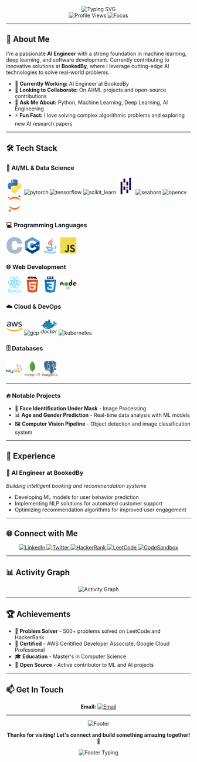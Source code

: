 <div align="center">
  <img src="https://readme-typing-svg.herokuapp.com?font=Fira+Code&size=32&pause=1000&color=00D4FF&center=true&vCenter=true&width=600&lines=Hi+%F0%9F%91%8B%2C+I'm+SAI+TEJA+CHALLA;AI+Engineer+%7C+ML+Developer;Building+Intelligent+Solutions" alt="Typing SVG" />
</div>

<div align="center">
  <img src="https://komarev.com/ghpvc/?username=saitejachalla&color=00d4ff&style=flat-square&label=Profile+Views" alt="Profile Views" />
  <img src="https://img.shields.io/badge/Focus-AI%20%26%20Machine%20Learning-00d4ff?style=flat-square" alt="Focus" />
</div>

---

## 🚀 About Me

I'm a passionate **AI Engineer** with a strong foundation in machine learning, deep learning, and software development. Currently contributing to innovative solutions at **BookedBy**, where I leverage cutting-edge AI technologies to solve real-world problems.

- 🔭 **Currently Working:** AI Engineer at BookedBy
- 👯 **Looking to Collaborate:** On AI/ML projects and open-source contributions
- 💬 **Ask Me About:** Python, Machine Learning, Deep Learning, AI Engineering
- ⚡ **Fun Fact:** I love solving complex algorithmic problems and exploring new AI research papers


---

## 🛠️ Tech Stack

### 🤖 AI/ML & Data Science
<p align="left">
  <img src="https://raw.githubusercontent.com/devicons/devicon/master/icons/python/python-original.svg" alt="python" width="45" height="45"/>
  <img src="https://www.vectorlogo.zone/logos/pytorch/pytorch-icon.svg" alt="pytorch" width="45" height="45"/>
  <img src="https://www.vectorlogo.zone/logos/tensorflow/tensorflow-icon.svg" alt="tensorflow" width="45" height="45"/>
  <img src="https://upload.wikimedia.org/wikipedia/commons/0/05/Scikit_learn_logo_small.svg" alt="scikit_learn" width="45" height="45"/>
  <img src="https://raw.githubusercontent.com/devicons/devicon/2ae2a900d2f041da66e950e4d48052658d850630/icons/pandas/pandas-original.svg" alt="pandas" width="45" height="45"/>
  <img src="https://seaborn.pydata.org/_images/logo-mark-lightbg.svg" alt="seaborn" width="45" height="45"/>
  <img src="https://www.vectorlogo.zone/logos/opencv/opencv-icon.svg" alt="opencv" width="45" height="45"/>
  <img src="https://raw.githubusercontent.com/devicons/devicon/master/icons/jupyter/jupyter-original.svg" alt="jupyter" width="45" height="45"/>
</p>

### 💻 Programming Languages
<p align="left">
  <img src="https://raw.githubusercontent.com/devicons/devicon/master/icons/c/c-original.svg" alt="c" width="45" height="45"/>
  <img src="https://raw.githubusercontent.com/devicons/devicon/master/icons/cplusplus/cplusplus-original.svg" alt="cplusplus" width="45" height="45"/>
  <img src="https://raw.githubusercontent.com/devicons/devicon/master/icons/java/java-original.svg" alt="java" width="45" height="45"/>
  <img src="https://raw.githubusercontent.com/devicons/devicon/master/icons/javascript/javascript-original.svg" alt="javascript" width="45" height="45"/>
</p>

### 🌐 Web Development
<p align="left">
  <img src="https://raw.githubusercontent.com/devicons/devicon/master/icons/react/react-original-wordmark.svg" alt="react" width="45" height="45"/>
  <img src="https://raw.githubusercontent.com/devicons/devicon/master/icons/html5/html5-original-wordmark.svg" alt="html5" width="45" height="45"/>
  <img src="https://raw.githubusercontent.com/devicons/devicon/master/icons/css3/css3-original-wordmark.svg" alt="css3" width="45" height="45"/>
  <img src="https://raw.githubusercontent.com/devicons/devicon/master/icons/nodejs/nodejs-original-wordmark.svg" alt="nodejs" width="45" height="45"/>
</p>

### ☁️ Cloud & DevOps
<p align="left">
  <img src="https://raw.githubusercontent.com/devicons/devicon/master/icons/amazonwebservices/amazonwebservices-original-wordmark.svg" alt="aws" width="45" height="45"/>
  <img src="https://www.vectorlogo.zone/logos/google_cloud/google_cloud-icon.svg" alt="gcp" width="45" height="45"/>
  <img src="https://raw.githubusercontent.com/devicons/devicon/master/icons/docker/docker-original-wordmark.svg" alt="docker" width="45" height="45"/>
  <img src="https://www.vectorlogo.zone/logos/kubernetes/kubernetes-icon.svg" alt="kubernetes" width="45" height="45"/>
</p>

### 🗄️ Databases
<p align="left">
  <img src="https://raw.githubusercontent.com/devicons/devicon/master/icons/mysql/mysql-original-wordmark.svg" alt="mysql" width="45" height="45"/>
  <img src="https://raw.githubusercontent.com/devicons/devicon/master/icons/mongodb/mongodb-original-wordmark.svg" alt="mongodb" width="45" height="45"/>
  <img src="https://raw.githubusercontent.com/devicons/devicon/master/icons/postgresql/postgresql-original-wordmark.svg" alt="postgresql" width="45" height="45"/>
</p>

---


### 🔥 Notable Projects
- 🤖 **Face Identification Under Mask** - Image Processing
- 📊 **Age and Gender Prediction** - Real-time data analysis with ML models
- 🖼️ **Computer Vision Pipeline** - Object detection and image classification system
---

## 💼 Experience

### 🏢 AI Engineer at BookedBy
*Building intelligent booking and recommendation systems*
- Developing ML models for user behavior prediction
- Implementing NLP solutions for automated customer support
- Optimizing recommendation algorithms for improved user engagement

---

## 🌐 Connect with Me

<div align="center">
  <a href="https://www.linkedin.com/in/sde-challa-sai-teja/" target="_blank">
    <img src="https://img.shields.io/badge/LinkedIn-0077B5?style=for-the-badge&logo=linkedin&logoColor=white" alt="LinkedIn" />
  </a>
  <a href="https://twitter.com/saiteja22082001" target="_blank">
    <img src="https://img.shields.io/badge/Twitter-1DA1F2?style=for-the-badge&logo=twitter&logoColor=white" alt="Twitter" />
  </a>
  <a href="https://www.hackerrank.com/saitejachalla201" target="_blank">
    <img src="https://img.shields.io/badge/HackerRank-2EC866?style=for-the-badge&logo=hackerrank&logoColor=white" alt="HackerRank" />
  </a>
  <a href="https://www.leetcode.com/saitejachalla2001" target="_blank">
    <img src="https://img.shields.io/badge/LeetCode-FFA116?style=for-the-badge&logo=leetcode&logoColor=black" alt="LeetCode" />
  </a>
  <a href="https://codesandbox.com/saitejachalla0" target="_blank">
    <img src="https://img.shields.io/badge/CodeSandbox-040404?style=for-the-badge&logo=codesandbox&logoColor=white" alt="CodeSandbox" />
  </a>
</div>

---

## 📊 Activity Graph

<div align="center">
  <img src="https://github-readme-activity-graph.vercel.app/graph?username=saitejachalla&theme=tokyo-night&hide_border=true&area=true" alt="Activity Graph" />
</div>

---

## 🏆 Achievements

- 🥇 **Problem Solver** - 500+ problems solved on LeetCode and HackerRank
- 📜 **Certified** - AWS Ceritified Developer Associate, Google Cloud Professional
- 🎓 **Education** - Master's in Computer Science
- 🚀 **Open Source** - Active contributor to ML and AI projects

---

## 📫 Get In Touch

<div align="center">
  <p>
    <strong>Email:</strong> 
    <a href="mailto:saitejachalla2001@gmail.com">
      <img src="https://img.shields.io/badge/Gmail-D14836?style=flat-square&logo=gmail&logoColor=white" alt="Email" />
    </a>
  </p>
</div>

---

<div align="center">
  <img src="https://capsule-render.vercel.app/api?type=waving&color=00d4ff&height=100&section=footer" alt="Footer" />
  
  **Thanks for visiting! Let's connect and build something amazing together! 🚀**
  
  <img src="https://readme-typing-svg.herokuapp.com?font=Fira+Code&size=18&pause=1000&color=00D4FF&center=true&vCenter=true&width=600&lines=Open+to+opportunities+and+collaborations!;Let's+innovate+with+AI+together!" alt="Footer Typing" />
</div>
